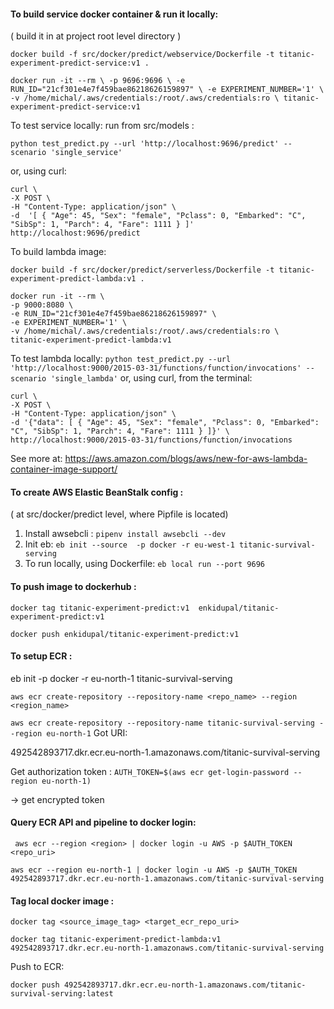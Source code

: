 #### To build service docker container & run it locally:

( build it in at project root level directory )

`docker build -f src/docker/predict/webservice/Dockerfile -t titanic-experiment-predict-service:v1 .`

`docker run -it --rm \
-p 9696:9696 \
-e RUN_ID="21cf301e4e7f459bae86218626159897" \
-e EXPERIMENT_NUMBER='1' \
-v /home/michal/.aws/credentials:/root/.aws/credentials:ro \
titanic-experiment-predict-service:v1`


To test service locally:
run from src/models :

`python test_predict.py --url 'http://localhost:9696/predict' --scenario 'single_service'`

or, using curl:

```
curl \ 
-X POST \ 
-H "Content-Type: application/json" \ 
-d  '[ { "Age": 45, "Sex": "female", "Pclass": 0, "Embarked": "C", "SibSp": 1, "Parch": 4, "Fare": 1111 } ]'
http://localhost:9696/predict
```


To build lambda image:

`docker build -f src/docker/predict/serverless/Dockerfile -t titanic-experiment-predict-lambda:v1 .`

```
docker run -it --rm \
-p 9000:8080 \
-e RUN_ID="21cf301e4e7f459bae86218626159897" \
-e EXPERIMENT_NUMBER='1' \
-v /home/michal/.aws/credentials:/root/.aws/credentials:ro \
titanic-experiment-predict-lambda:v1
```

To test lambda locally:
`python test_predict.py --url 'http://localhost:9000/2015-03-31/functions/function/invocations' --scenario 'single_lambda'`
or, using curl, from the terminal:

```
curl \
-X POST \
-H "Content-Type: application/json" \
-d '{"data": [ { "Age": 45, "Sex": "female", "Pclass": 0, "Embarked": "C", "SibSp": 1, "Parch": 4, "Fare": 1111 } ]}' \
http://localhost:9000/2015-03-31/functions/function/invocations
```

See more at:
https://aws.amazon.com/blogs/aws/new-for-aws-lambda-container-image-support/

#### To create AWS Elastic BeanStalk config :

( at src/docker/predict level, where Pipfile is located)
1) Install awsebcli : 
`pipenv install awsebcli --dev`
2) Init eb:
`eb init --source  -p docker -r eu-west-1 titanic-survival-serving`
3) To run locally, using Dockerfile:
`eb local run --port 9696`


#### To push image to dockerhub : 

`docker tag titanic-experiment-predict:v1  enkidupal/titanic-experiment-predict:v1`

`docker push enkidupal/titanic-experiment-predict:v1`


#### To setup ECR : 

eb init -p docker -r eu-north-1 titanic-survival-serving

`aws ecr create-repository --repository-name <repo_name> --region <region_name>`

`aws ecr create-repository --repository-name titanic-survival-serving --region eu-north-1`
Got URI:

492542893717.dkr.ecr.eu-north-1.amazonaws.com/titanic-survival-serving

Get authorization token :
`AUTH_TOKEN=$(aws ecr get-login-password --region eu-north-1)`

-> get encrypted token

#### Query ECR API and pipeline to docker login:

` aws ecr --region <region> | docker login -u AWS -p $AUTH_TOKEN <repo_uri>`


`aws ecr --region eu-north-1 | docker login -u AWS -p $AUTH_TOKEN 492542893717.dkr.ecr.eu-north-1.amazonaws.com/titanic-survival-serving`


#### Tag local docker image :

`docker tag <source_image_tag> <target_ecr_repo_uri>`

`docker tag titanic-experiment-predict-lambda:v1 492542893717.dkr.ecr.eu-north-1.amazonaws.com/titanic-survival-serving`

Push to ECR:

`docker push 492542893717.dkr.ecr.eu-north-1.amazonaws.com/titanic-survival-serving:latest`
